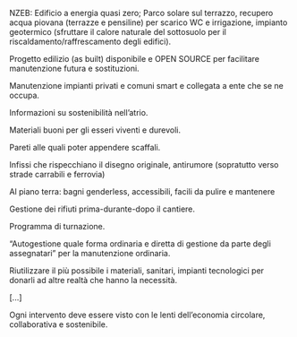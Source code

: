 NZEB: Edificio a energia quasi zero; 
Parco solare sul terrazzo, recupero acqua piovana (terrazze e pensiline) per scarico WC e irrigazione, impianto geotermico (sfruttare il calore naturale del sottosuolo per il riscaldamento/raffrescamento degli edifici).

Progetto edilizio (as built) disponibile e OPEN SOURCE per facilitare manutenzione futura e sostituzioni.

Manutenzione impianti privati e comuni smart e collegata a ente che se ne occupa.

Informazioni su sostenibilità nell’atrio.

Materiali buoni per gli esseri viventi e durevoli.

Pareti alle quali poter appendere scaffali.

Infissi che rispecchiano il disegno originale, antirumore (sopratutto verso strade carrabili e ferrovia)

Al piano terra: bagni genderless, accessibili, facili da pulire e mantenere

Gestione dei rifiuti prima-durante-dopo il cantiere.

Programma di turnazione.

“Autogestione quale forma ordinaria e diretta di gestione da parte degli assegnatari” per la manutenzione ordinaria.

Riutilizzare il più possibile i materiali, sanitari, impianti tecnologici per donarli ad altre realtà che hanno la necessità.

[...]

Ogni intervento deve essere visto con le lenti dell’economia circolare, collaborativa e sostenibile.
